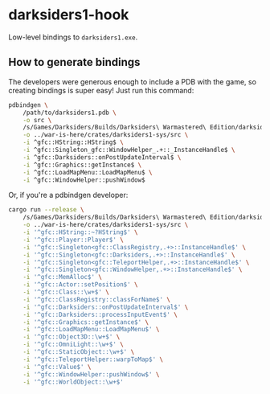 # darksiders1-hook

Low-level bindings to `darksiders1.exe`.

## How to generate bindings

The developers were generous enough to include a PDB with the game, so creating bindings is super easy! Just run this command:

```sh
pdbindgen \
    /path/to/darksiders1.pdb \
    -o src \
    /s/Games/Darksiders/Builds/Darksiders\ Warmastered\ Edition/darksiders1.pdb \
    -o ../war-is-here/crates/darksiders1-sys/src \
    -i ^gfc::HString::HString$ \
    -i ^gfc::Singleton_gfc::WindowHelper_.+::_InstanceHandle$ \
    -i ^gfc::Darksiders::onPostUpdateInterval$ \
    -i ^gfc::Graphics::getInstance$ \
    -i ^gfc::LoadMapMenu::LoadMapMenu$ \
    -i ^gfc::WindowHelper::pushWindow$
```

Or, if you're a pdbindgen developer:

```sh
cargo run --release \
    /s/Games/Darksiders/Builds/Darksiders\ Warmastered\ Edition/darksiders1.pdb \
    -o ../war-is-here/crates/darksiders1-sys/src \
    -i '^gfc::HString::~?HString$' \
    -i '^gfc::Player::Player$' \
    -i '^gfc::Singleton<gfc::ClassRegistry,.+>::InstanceHandle$' \
    -i '^gfc::Singleton<gfc::Darksiders,.+>::InstanceHandle$' \
    -i '^gfc::Singleton<gfc::TeleportHelper,.+>::InstanceHandle$' \
    -i '^gfc::Singleton<gfc::WindowHelper,.+>::InstanceHandle$' \
    -i '^gfc::MemAlloc$' \
    -i '^gfc::Actor::setPosition$' \
    -i '^gfc::Class::\w+$' \
    -i '^gfc::ClassRegistry::classForName$' \
    -i '^gfc::Darksiders::onPostUpdateInterval$' \
    -i '^gfc::Darksiders::processInputEvent$' \
    -i '^gfc::Graphics::getInstance$' \
    -i '^gfc::LoadMapMenu::LoadMapMenu$' \
    -i '^gfc::Object3D::\w+$' \
    -i '^gfc::OmniLight::\w+$' \
    -i '^gfc::StaticObject::\w+$' \
    -i '^gfc::TeleportHelper::warpToMap$' \
    -i '^gfc::Value$' \
    -i '^gfc::WindowHelper::pushWindow$' \
    -i '^gfc::WorldObject::\w+$'
```

